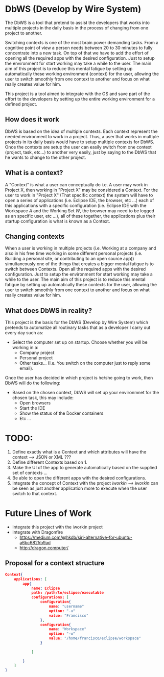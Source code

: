 
# DbWS (Develop by Wire System)

The DbWS is a tool that pretend to assist the developers that works into multiple
projects in the daily basis in the process of changing from one project to another.

Switching contexts is one of the most brain power demanding tasks. From a cognitive
point of view a person needs between 20 to 30 minutes to fully concentrate into a new
task. On top of that we have to add the effort of opening all the required apps with 
the desired configuration. Just to setup the environment for start working may take a 
while to the user. The main aim of this project is to reduce this mental fatigue by 
setting up automatically these working environment (context) for the user, allowing 
the user to switch smoothly from one context to another and focus on what really 
creates value for him.

This project is a tool aimed to integrate with the OS and save part of the effort
to the developers by setting up the entire working environment for a defined project.

## How does it work

DbWS is based on the idea of multiple contexts. Each context represent the needed
environment to work in a project. Thus, a user that works in multiple projects in its
daily basis would have to setup multiple contexts for DbWS. Once the contexts are setup
the user can easily switch from one context (project, task, etc...) to another very
easily, just by saying to the DbWS that he wants to change to the other project.

## What is a context?
A "Context" is what a user can 
conceptually do i.e. A user may work in Project X, then working in "Project X" may be 
considered a Context. For the user to work in "Project X" (That specific context) 
the system will have to open a series of applications (i.e. Eclipse IDE, the browser, 
etc ...) each of this applications with a specific configuration (i.e. Eclipse IDE with 
the Workspace _A_ and the Working Set _W_, the browser may need to be logged as an 
specific user, etc ...), all of these together, the applications plus their startup 
configuration is what is known as a Context.

## Changing contexts

When a user is working in multiple projects (i.e. Working at a company and also in his 
free time working in some different personal projects (i.e. Building a personal site, 
or contributing to an open source app)) simultaneously one of the things that creates 
a bigger mental fatigue is to switch between Contexts. Open all the required apps with 
the desired configuration. Just to setup the environment for start working may take a 
while to the user. The main aim of this project is to reduce this mental fatigue by 
setting up automatically these contexts for the user, allowing the user to switch 
smoothly from one context to another and focus on what really creates value for him.

## What does DbWS in reality?
This project is the basis for the DbWS (Develop by Wire System) which pretends to 
automatize all routinary tasks that as a developer I carry out every day such as:

- Select the computer set up on startup. Choose whether you will be working in a:
	- Company project
	- Personal project
	- Other tasks... (I.e. You switch on the computer just to reply some email).

Once the user has decided in which project is he/she going to work, then DbWS will
do the following:

- Based on the chosen context, DbWS will set up your environmnet for the chosen 
task, this may include:
	- Open browsers
	- Start the IDE
	- Show the status of the Docker containers
	- Etc ...



# TODO:
1. Define exactly what is a Context and which attributes will have the context --> JSON or XML ???
2. Define different Contexts based on 1.
3. Make the UI of the app to generate automatically based on the supplied set of contexts ...
4. Be able to open the different apps with the desired configurations.
5. Integrate the concept of Context with the project _iworkin_ --> _iworkin_ can be 
seen as just another application more to execute when the user switch to that context.
	

# Future Lines of Work
- Integrate this project with the iworkin project
- Integrate with Dragonfire
	- https://medium.com/@hkdb/siri-alternative-for-ubuntu-a6bc6825b9ad
	- http://dragon.computer/


## Proposal for a context structure

```json
Context{
	applications: [
		app{
			name: Eclipse
			path: /path/to/eclipse/executable
			configurations: [
				configuration{
					name: "username"
					option: "-u"
					value: "Francisco"
				},
				configuration{
					name: "Workspace"
					option: "-w"
					value: "/home/francisco/eclipse/workspace"
				}
				
			]
			
		}
	]
}
```
